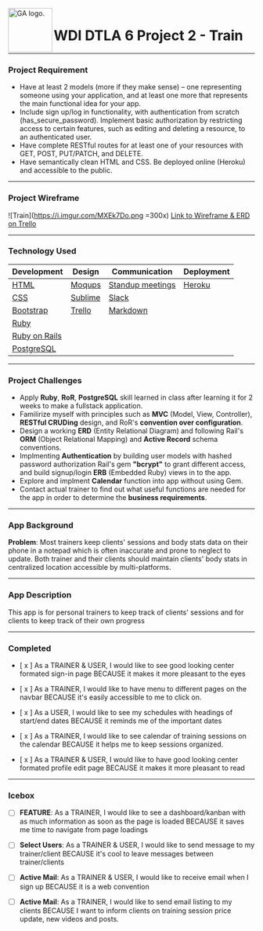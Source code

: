 <img align="left" alt="GA logo." title="General Assemb.ly" src="https://github.com/generalassembly/ga-ruby-on-rails-for-devs/raw/master/images/ga.png" height="90px">

# WDI DTLA 6 Project 2 - Train
---
### Project Requirement

- Have at least 2 models (more if they make sense) – one representing someone using your application, and at least one more that represents the main functional idea for your app.
- Include sign up/log in functionality, with authentication from scratch (has_secure_password). Implement basic authorization by restricting access to certain features, such as editing and deleting a resource, to an authenticated user.
- Have complete RESTful routes for at least one of your resources with GET, POST, PUT/PATCH, and DELETE.
- Have semantically clean HTML and CSS.
Be deployed online (Heroku) and accessible to the public.

---
### Project Wireframe

![Train](https://i.imgur.com/MXEk7Do.png =300x)
[Link to Wireframe & ERD on Trello](https://trello.com/b/VBxokcZL/wdi-project-2-train)


---
### Technology Used

 Development| Design | Communication | Deployment
----| --- | --- | ---
 [HTML](https://developer.mozilla.org/en-US/docs/Web/HTML)| [Moqups](moqups.com)|  [Standup meetings](https://en.wikipedia.org/wiki/Stand-up_meeting)| [Heroku](http://heroku.com/)
 [CSS](http://www.w3schools.com/css/) | [Sublime](http://www.sublimetext.com/) | [Slack](https://slack.com/) 
  [Bootstrap](http://getbootstrap.com/) | [Trello](https://trello.com/) | [Markdown](https://guides.github.com/features/mastering-markdown/)| 
[Ruby](https://www.ruby-lang.org/)  | | |
[Ruby on Rails](rubyonrails.org/) | | |
[PostgreSQL](www.postgresql.org/) |



---
### Project Challenges

- Apply **Ruby**, **RoR**, **PostgreSQL** skill learned in class after learning it for 2 weeks to make a fullstack application.
- Familirize myself with principles such as **MVC** (Model, View, Controller), **RESTful CRUDing** design, and RoR's **convention over configuration**.
- Design a working **ERD** (Entity Relational Diagram) and following Rail's **ORM** (Object Relational Mapping) and **Active Record** schema conventions.
- Implmenting **Authentication** by building user models with hashed password authorization Rail's gem **"bcrypt"** to grant different access, and build signup/login **ERB** (Embedded Ruby) views in to the app.
- Explore and implment **Calendar** function into app without using Gem.
- Contact actual trainer to find out what useful functions are needed for the app in order to determine the **business requirements**.

---

### App Background

**Problem**:  Most trainers keep clients' sessions and body stats data on their phone in a notepad which is often inaccurate and prone to neglect to update.  Both trainer and their clients should maintain clients' body stats in centralized location accessible by multi-platforms.

---
### App Description

This app is for personal trainers to keep track of clients' sessions and for clients to keep track of their own progress

---
### Completed

- [ x ] As a TRAINER & USER, I would like to see good looking center formated sign-in page BECAUSE it makes it more pleasant to the eyes

- [ x ] As a TRAINER, I would like to have menu to different pages on the navbar BECAUSE it's easily accessible to me to click on.

- [ x ] As a USER, I would like to see my schedules with headings of start/end dates BECAUSE it reminds me of the important dates

- [ x ] As a TRAINER, I would like to see calendar of training sessions on the calendar BECAUSE it helps me to keep sessions organized.

- [ x ] As a TRAINER & USER, I would like to have good looking center formated profile edit page BECAUSE it makes it more pleasant to read


---
### Icebox


- [ ] **FEATURE**: As a TRAINER, I would like to see a dashboard/kanban with as much information as soon as the page is loaded BECAUSE it saves me time to navigate from page loadings

- [ ] **Select Users**: As a TRAINER & USER, I would like to send message to my trainer/client BECAUSE it's cool to leave messages between trainer/clients

- [ ] **Active Mail**: As a TRAINER & USER, I would like to receive email when I sign up BECAUSE it is a web convention 

- [ ] **Active Mail**: As a TRAINER, I would like to send email listing to my clients BECAUSE I want to inform clients on training session price update, new videos and posts.
